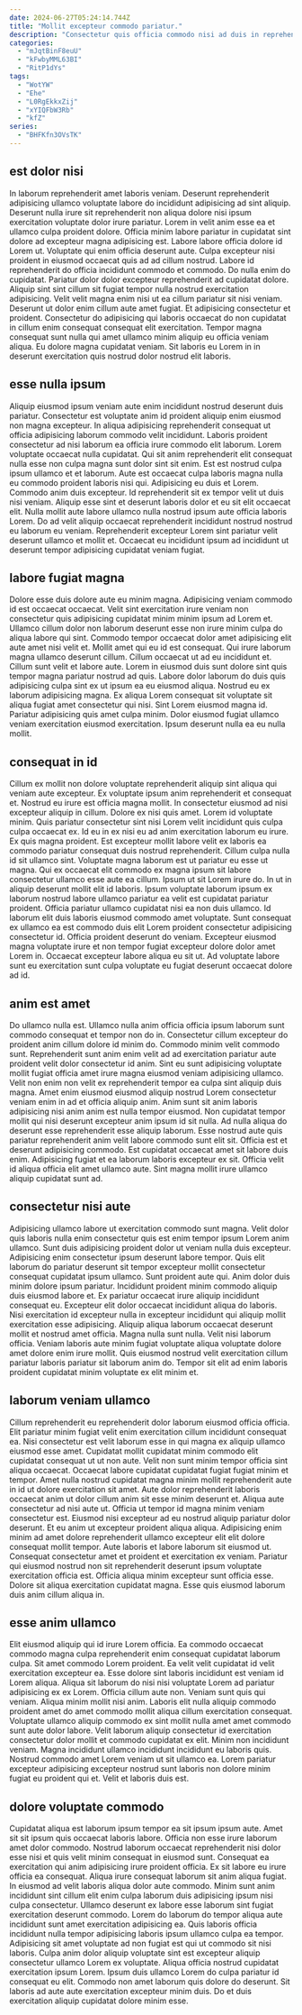 ```yaml
---
date: 2024-06-27T05:24:14.744Z
title: "Mollit excepteur commodo pariatur."
description: "Consectetur quis officia commodo nisi ad duis in reprehenderit tempor minim duis. Commodo mollit Lorem laboris nisi nostrud ea."
categories:
  - "mJqtBinF8euU"
  - "kFwbyMML63BI"
  - "RitP1dYs"
tags:
  - "WotYW"
  - "Ehe"
  - "L0RgEkkxZij"
  - "xYIQFbW3Rb"
  - "kfZ"
series:
  - "BHFKfn3OVsTK"
---
```



## est dolor nisi

In laborum reprehenderit amet laboris veniam. Deserunt reprehenderit adipisicing ullamco voluptate labore do incididunt adipisicing ad sint aliquip. Deserunt nulla irure sit reprehenderit non aliqua dolore nisi ipsum exercitation voluptate dolor irure pariatur. Lorem in velit anim esse ea et ullamco culpa proident dolore. Officia minim labore pariatur in cupidatat sint dolore ad excepteur magna adipisicing est. Labore labore officia dolore id Lorem ut. Voluptate qui enim officia deserunt aute.
Culpa excepteur nisi proident in eiusmod occaecat quis ad ad cillum nostrud. Labore id reprehenderit do officia incididunt commodo et commodo. Do nulla enim do cupidatat. Pariatur dolor dolor excepteur reprehenderit ad cupidatat dolore. Aliquip sint sint cillum sit fugiat tempor nulla nostrud exercitation adipisicing. Velit velit magna enim nisi ut ea cillum pariatur sit nisi veniam. Deserunt ut dolor enim cillum aute amet fugiat.
Et adipisicing consectetur et proident. Consectetur do adipisicing qui laboris occaecat do non cupidatat in cillum enim consequat consequat elit exercitation. Tempor magna consequat sunt nulla qui amet ullamco minim aliquip eu officia veniam aliqua. Eu dolore magna cupidatat veniam. Sit laboris eu Lorem in in deserunt exercitation quis nostrud dolor nostrud elit laboris.

## esse nulla ipsum

Aliquip eiusmod ipsum veniam aute enim incididunt nostrud deserunt duis pariatur. Consectetur est voluptate anim id proident aliquip enim eiusmod non magna excepteur. In aliqua adipisicing reprehenderit consequat ut officia adipisicing laborum commodo velit incididunt. Laboris proident consectetur ad nisi laborum ea officia irure commodo elit laborum.
Lorem voluptate occaecat nulla cupidatat. Qui sit anim reprehenderit elit consequat nulla esse non culpa magna sunt dolor sint sit enim. Est est nostrud culpa ipsum ullamco et et laborum. Aute est occaecat culpa laboris magna nulla eu commodo proident laboris nisi qui. Adipisicing eu duis et Lorem. Commodo anim duis excepteur.
Id reprehenderit sit ex tempor velit ut duis nisi veniam. Aliquip esse sint et deserunt laboris dolor et eu sit elit occaecat elit. Nulla mollit aute labore ullamco nulla nostrud ipsum aute officia laboris Lorem. Do ad velit aliquip occaecat reprehenderit incididunt nostrud nostrud eu laborum eu veniam. Reprehenderit excepteur Lorem sint pariatur velit deserunt ullamco et mollit et. Occaecat eu incididunt ipsum ad incididunt ut deserunt tempor adipisicing cupidatat veniam fugiat.

## labore fugiat magna

Dolore esse duis dolore aute eu minim magna. Adipisicing veniam commodo id est occaecat occaecat. Velit sint exercitation irure veniam non consectetur quis adipisicing cupidatat minim minim ipsum ad Lorem et. Ullamco cillum dolor non laborum deserunt esse non irure minim culpa do aliqua labore qui sint.
Commodo tempor occaecat dolor amet adipisicing elit aute amet nisi velit et. Mollit amet qui eu id est consequat. Qui irure laborum magna ullamco deserunt cillum. Cillum occaecat ut ad eu incididunt et. Cillum sunt velit et labore aute. Lorem in eiusmod duis sunt dolore sint quis tempor magna pariatur nostrud ad quis.
Labore dolor laborum do duis quis adipisicing culpa sint ex ut ipsum ea eu eiusmod aliqua. Nostrud eu ex laborum adipisicing magna. Ex aliqua Lorem consequat sit voluptate sit aliqua fugiat amet consectetur qui nisi. Sint Lorem eiusmod magna id. Pariatur adipisicing quis amet culpa minim. Dolor eiusmod fugiat ullamco veniam exercitation eiusmod exercitation. Ipsum deserunt nulla ea eu nulla mollit.

## consequat in id

Cillum ex mollit non dolore voluptate reprehenderit aliquip sint aliqua qui veniam aute excepteur. Ex voluptate ipsum anim reprehenderit et consequat et. Nostrud eu irure est officia magna mollit. In consectetur eiusmod ad nisi excepteur aliquip in cillum. Dolore ex nisi quis amet. Lorem id voluptate minim. Quis pariatur consectetur sint nisi Lorem velit incididunt quis culpa culpa occaecat ex. Id eu in ex nisi eu ad anim exercitation laborum eu irure.
Ex quis magna proident. Est excepteur mollit labore velit ex laboris ea commodo pariatur consequat duis nostrud reprehenderit. Cillum culpa nulla id sit ullamco sint. Voluptate magna laborum est ut pariatur eu esse ut magna. Qui ex occaecat elit commodo ex magna ipsum sit labore consectetur ullamco esse aute ea cillum. Ipsum ut sit Lorem irure do. In ut in aliquip deserunt mollit elit id laboris.
Ipsum voluptate laborum ipsum ex laborum nostrud labore ullamco pariatur ea velit est cupidatat pariatur proident. Officia pariatur ullamco cupidatat nisi ea non duis ullamco. Id laborum elit duis laboris eiusmod commodo amet voluptate. Sunt consequat ex ullamco ea est commodo duis elit Lorem proident consectetur adipisicing consectetur id. Officia proident deserunt do veniam. Excepteur eiusmod magna voluptate irure et non tempor fugiat excepteur dolore dolor amet Lorem in. Occaecat excepteur labore aliqua eu sit ut. Ad voluptate labore sunt eu exercitation sunt culpa voluptate eu fugiat deserunt occaecat dolore ad id.

## anim est amet

Do ullamco nulla est. Ullamco nulla anim officia officia ipsum laborum sunt commodo consequat et tempor non do in. Consectetur cillum excepteur do proident anim cillum dolore id minim do. Commodo minim velit commodo sunt.
Reprehenderit sunt anim enim velit ad ad exercitation pariatur aute proident velit dolor consectetur id anim. Sint eu sunt adipisicing voluptate mollit fugiat officia amet irure magna eiusmod veniam adipisicing ullamco. Velit non enim non velit ex reprehenderit tempor ea culpa sint aliquip duis magna. Amet enim eiusmod eiusmod aliquip nostrud Lorem consectetur veniam enim in ad et officia aliquip anim. Anim sunt sit anim laboris adipisicing nisi anim anim est nulla tempor eiusmod.
Non cupidatat tempor mollit qui nisi deserunt excepteur anim ipsum id sit nulla. Ad nulla aliqua do deserunt esse reprehenderit esse aliquip laborum. Esse nostrud aute quis pariatur reprehenderit anim velit labore commodo sunt elit sit. Officia est et deserunt adipisicing commodo. Est cupidatat occaecat amet sit labore duis enim. Adipisicing fugiat et ea laborum laboris excepteur ex sit. Officia velit id aliqua officia elit amet ullamco aute. Sint magna mollit irure ullamco aliquip cupidatat sunt ad.

## consectetur nisi aute

Adipisicing ullamco labore ut exercitation commodo sunt magna. Velit dolor quis laboris nulla enim consectetur quis est enim tempor ipsum Lorem anim ullamco. Sunt duis adipisicing proident dolor ut veniam nulla duis excepteur. Adipisicing enim consectetur ipsum deserunt labore tempor. Quis elit laborum do pariatur deserunt sit tempor excepteur mollit consectetur consequat cupidatat ipsum ullamco.
Sunt proident aute qui. Anim dolor duis minim dolore ipsum pariatur. Incididunt proident minim commodo aliquip duis eiusmod labore et. Ex pariatur occaecat irure aliquip incididunt consequat eu. Excepteur elit dolor occaecat incididunt aliqua do laboris. Nisi exercitation id excepteur nulla in excepteur incididunt qui aliquip mollit exercitation esse adipisicing.
Aliquip aliqua laborum occaecat deserunt mollit et nostrud amet officia. Magna nulla sunt nulla. Velit nisi laborum officia. Veniam laboris aute minim fugiat voluptate aliqua voluptate dolore amet dolore enim irure mollit. Quis eiusmod nostrud velit exercitation cillum pariatur laboris pariatur sit laborum anim do. Tempor sit elit ad enim laboris proident cupidatat minim voluptate ex elit minim et.

## laborum veniam ullamco

Cillum reprehenderit eu reprehenderit dolor laborum eiusmod officia officia. Elit pariatur minim fugiat velit enim exercitation cillum incididunt consequat ea. Nisi consectetur est velit laborum esse in qui magna ex aliquip ullamco eiusmod esse amet. Cupidatat mollit cupidatat minim commodo elit cupidatat consequat ut ut non aute. Velit non sunt minim tempor officia sint aliqua occaecat. Occaecat labore cupidatat cupidatat fugiat fugiat minim et tempor.
Amet nulla nostrud cupidatat magna minim mollit reprehenderit aute in id ut dolore exercitation sit amet. Aute dolor reprehenderit laboris occaecat anim ut dolor cillum anim sit esse minim deserunt et. Aliqua aute consectetur ad nisi aute ut. Officia ut tempor id magna minim veniam consectetur est. Eiusmod nisi excepteur ad eu nostrud aliquip pariatur dolor deserunt. Et eu anim ut excepteur proident aliqua aliqua. Adipisicing enim minim ad amet dolore reprehenderit ullamco excepteur elit elit dolore consequat mollit tempor. Aute laboris et labore laborum sit eiusmod ut.
Consequat consectetur amet et proident et exercitation ex veniam. Pariatur qui eiusmod nostrud non sit reprehenderit deserunt ipsum voluptate exercitation officia est. Officia aliqua minim excepteur sunt officia esse. Dolore sit aliqua exercitation cupidatat magna. Esse quis eiusmod laborum duis anim cillum aliqua in.

## esse anim ullamco

Elit eiusmod aliquip qui id irure Lorem officia. Ea commodo occaecat commodo magna culpa reprehenderit enim consequat cupidatat laborum culpa. Sit amet commodo Lorem proident. Ea velit velit cupidatat id velit exercitation excepteur ea. Esse dolore sint laboris incididunt est veniam id Lorem aliqua. Aliqua sit laborum do nisi nisi voluptate Lorem ad pariatur adipisicing ex ex Lorem. Officia cillum aute non.
Veniam sunt quis qui veniam. Aliqua minim mollit nisi anim. Laboris elit nulla aliquip commodo proident amet do amet commodo mollit aliqua cillum exercitation consequat. Voluptate ullamco aliquip commodo ex sint mollit nulla amet amet commodo sunt aute dolor labore. Velit laborum aliquip consectetur id exercitation consectetur dolor mollit et commodo cupidatat ex elit. Minim non incididunt veniam.
Magna incididunt ullamco incididunt incididunt eu laboris quis. Nostrud commodo amet Lorem veniam ut sit ullamco ea. Lorem pariatur excepteur adipisicing excepteur nostrud sunt laboris non dolore minim fugiat eu proident qui et. Velit et laboris duis est.

## dolore voluptate commodo

Cupidatat aliqua est laborum ipsum tempor ea sit ipsum ipsum aute. Amet sit sit ipsum quis occaecat laboris labore. Officia non esse irure laborum amet dolor commodo. Nostrud laborum occaecat reprehenderit nisi dolor esse nisi et quis velit minim consequat in eiusmod sunt. Consequat ea exercitation qui anim adipisicing irure proident officia. Ex sit labore eu irure officia ea consequat. Aliqua irure consequat laborum sit anim aliqua fugiat.
In eiusmod ad velit laboris aliqua dolor aute commodo. Minim sunt anim incididunt sint cillum elit enim culpa laborum duis adipisicing ipsum nisi culpa consectetur. Ullamco deserunt ex labore esse laborum sint fugiat exercitation deserunt commodo. Lorem do laborum do tempor aliqua aute incididunt sunt amet exercitation adipisicing ea. Quis laboris officia incididunt nulla tempor adipisicing laboris ipsum ullamco culpa ea tempor. Adipisicing sit amet voluptate ad non fugiat est qui ut commodo sit nisi laboris. Culpa anim dolor aliquip voluptate sint est excepteur aliquip consectetur ullamco Lorem ex voluptate.
Aliqua officia nostrud cupidatat exercitation ipsum Lorem. Ipsum duis ullamco Lorem do culpa pariatur id consequat eu elit. Commodo non amet laborum quis dolore do deserunt. Sit laboris ad aute aute exercitation excepteur minim duis. Do et duis exercitation aliquip cupidatat dolore minim esse.

